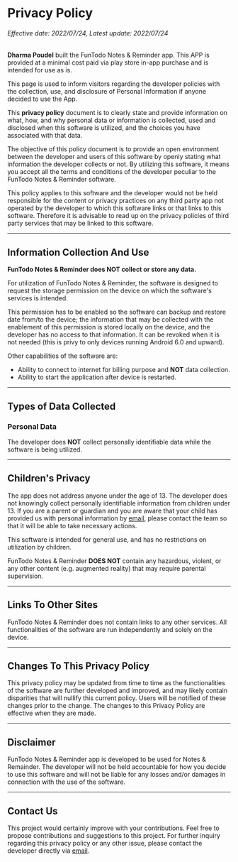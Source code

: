 # Privacy Policy


###### Effective date: 2022/07/24, Latest update: 2022/07/24


**Dharma Poudel** built the FunTodo Notes & Reminder app. This APP is provided at a minimal cost paid via play store in-app purchase and is intended for use as is.

This page is used to inform visitors regarding the developer policies with the collection, use, and disclosure of Personal Information if anyone decided to use the App.


This **privacy policy** document is to clearly state and provide information on what, how, and why personal data or information is collected, used and disclosed when this software is utilized, and the choices you have associated with that data.

The objective of this policy document is to provide an open environment between the developer and users of this software by openly stating what information the developer collects or not.
By utilizing this software, it means you accept all the terms and conditions of the developer peculiar to the FunTodo Notes & Reminder software.

This policy applies to this software and the developer would not be held responsible for the content or privacy practices on any third party app not operated by the developer to which this software links or that links to this software.
Therefore it is advisable to read up on the privacy policies of third party services that may be linked to this software.

<HR>

## Information Collection And Use

**FunTodo Notes & Reminder does **NOT** collect or store any data.**

For utilization of FunTodo Notes & Reminder, the software is designed to request the storage permission on the device on which the software's services is intended.

This permission has to be enabled so the software can backup and restore date from/to the device; the information that may be collected with the enablement of this permission is stored locally on the device, and the developer has no access to that information.
It can be revoked when it is not needed (this is privy to only devices running Android 6.0 and upward).

Other capabilities of the software are:

- Ability to connect to internet for billing purpose and **NOT** data collection.
- Ability to start the application after device is restarted.

<HR>

## Types of Data Collected

### Personal Data

The developer does **NOT** collect personally identifiable data while the software is being utilized.

<HR>

## Children's Privacy

The app does not address anyone under the age of 13.
The developer does not knowingly collect personally identifiable information from children under 13.
If you are a parent or guardian and you are aware that your child has provided us with personal information by [email](mailto:dharmapoudel1@gmail.com), please contact the team so that it will be able to take necessary actions.

This software is intended for general use, and has no restrictions on utilization by children.

FunTodo Notes & Reminder **DOES NOT** contain any hazardous, violent, or any other content (e.g. augmented reality) that may require parental supervision.

<HR>

## Links To Other Sites

FunTodo Notes & Reminder does not contain links to any other services.
All functionalities of the software are run independently and solely on the device.

<HR>

## Changes To This Privacy Policy

This privacy policy may be updated from time to time as the functionalities of the software are further developed and improved, and may likely contain disparities that will nullify this current policy.
Users will be notified of these changes prior to the change. The changes to this Privacy Policy are effective when they are made.

<HR>

## Disclaimer   

FunTodo Notes & Reminder app is developed to be used for Notes & Remainder.
The developer will not be held accountable for how you decide to use this software and will not be liable for any losses and/or damages in connection with the use of the software.

<HR>

## Contact Us

This project would certainly improve with your contributions.
Feel free to propose contributions and suggestions to this project.
For further inquiry regarding this privacy policy or any other issue, please contact the developer directly via [email](mailto:dharmapoudel1@gmail.com).
